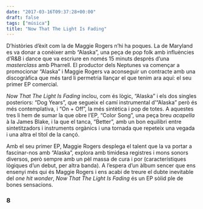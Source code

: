 ```yaml
---
date: "2017-03-16T09:37:28+00:00"
draft: false
tags: ["música"]
title: "Now That The Light Is Fading"
---
```

D’històries d’èxit com la de Maggie Rogers n’hi ha poques. La de Maryland es va donar a conèixer amb “Alaska”, una peça de pop folk amb influències d’R&B i dance que va escriure en només 15 minuts després d’una *masterclass* amb Pharrell. El productor dels Neptunes va començar a promocionar “Alaska” i Maggie Rogers va aconseguir un contracte amb una discogràfica que més tard li permetria llançar el que tenim ara aquí: el seu primer EP comercial.

<!-- more -->

*Now That The Light Is Fading* inclou, com és lògic, “Alaska” i els dos singles posteriors: “Dog Years”, que segueix el camí instrumental d’“Alaska” però és més contemplativa, i “On + Off”, la més sintètica i pop de totes. A aquestes tres li hem de sumar la que obre l’EP, “Color Song”, una peça breu *acapella* à la James Blake, i la que el tanca, “Better”, amb un bon equilibri entre sintetitzadors i instruments orgànics i una tornada que repeteix una vegada i una altra el títol de la cançó.

Amb el seu primer EP, Maggie Rogers desplega el talent que la va portar a fascinar-nos amb “Alaska”, explora amb timidesa registres i mons sonors diversos, però sempre amb un pèl massa de cura i por (característiques lògiques d’un debut, per altra banda). A l’espera d’un àlbum sencer que ens ensenyi més qui és Maggie Rogers i ens acabi de treure el dubte inevitable del *one hit wonder*, *Now That The Light Is Fading* és un EP sòlid ple de bones sensacions.

### 8

